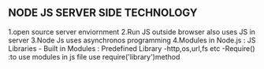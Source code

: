 






NODE JS SERVER SIDE TECHNOLOGY
--------------------------------------

1.open source server enviornment
2.Run JS outside browser also uses JS in server
3.Node Js uses asynchronos programming
4.Modules in Node.js : JS Libraries
    - Built in Modules : Predefined Library
        -http,os,url,fs etc
        -Require() :to use modules in js file use require('library')method


